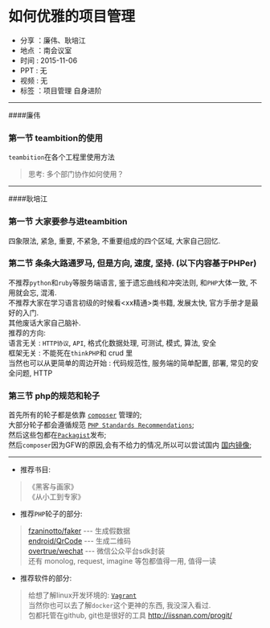 # 如何优雅的项目管理 
- 分享 ：廉伟、耿培江 
- 地点 ：南会议室
- 时间 : 2015-11-06
- PPT : 无
- 视频 : 无
- 标签 ：项目管理 自身进阶

---
####廉伟

### 第一节 teambition的使用

`teambition`在各个工程里使用方法  
> 思考: 多个部门协作如何使用？

----
####耿培江
### 第一节 大家要参与进teambition

四象限法, 紧急, 重要, 不紧急, 不重要组成的四个区域, 大家自己回忆. 

### 第二节 条条大路通罗马, 但是方向, 速度, 坚持. (以下内容基于PHPer)

不推荐`python`和`ruby`等服务端语言, 鉴于遗忘曲线和冲突法则, 和`PHP`大体一致, 不用就会忘, 混淆.  
不推荐大家在学习语言初级的时候看<xx精通>类书籍, 发展太快, 官方手册才是最好的入门.  
其他废话大家自己脑补.  
推荐的方向:  
语言无关 : `HTTP协议`, `API`, 格式化数据处理, 可测试, 模式, 算法, 安全  
框架无关 : 不能死在`thinkPHP`和 crud 里  
当然也可以从更简单的周边开始 : 代码规范性, 服务端的简单配置, 部署, 常见的安全问题, HTTP  

### 第三节 php的规范和轮子

首先所有的轮子都是依靠 [`composer`][1] 管理的; <br>
大部分轮子都会遵循规范 [`PHP Standards Recommendations`][2];<br>
然后这些包都在[`Packagist`][3]发布;  
然后`composer`因为GFW的原因,会有不给力的情况,所以可以尝试国内 [国内镜像][4]; 

----

- 推荐书目:
> 《黑客与画家》  
> 《从小工到专家》

- 推荐`PHP`轮子的部分:
>[fzaninotto/faker][5] --- 生成假数据  
>[endroid/QrCode][6] --- 生成二维码  
>[overtrue/wechat][7] --- 微信公众平台sdk封装  
>还有 monolog, request, imagine 等包都值得一用, 值得一读

- 推荐软件的部分:
>给想了解linux开发环境的: [`Vagrant`][8]  
>当然你也可以去了解`docker`这个更神的东西, 我没深入看过.  
>包都托管在github, git也是很好的工具 http://iissnan.com/progit/


[1]:https://getcomposer.org/
[2]:http://www.php-fig.org/psr/
[3]:https://packagist.org/
[4]:http://pkg.phpcomposer.com/
[5]:https://github.com/fzaninotto/Faker#basic-usage
[6]:https://github.com/endroid/QrCode
[7]:https://github.com/overtrue/wechat
[8]:https://www.vagrantup.com/
